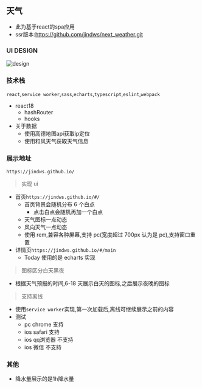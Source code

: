 ## 天气
- 此为基于react的spa应用
- ssr版本:https://github.com/jindws/next_weather.git
### UI DESIGN
![design](https://jindw.xyz/upload/2022/04/design-fca44b8e909c4bef9d7904c69e855c1e.png)

### 技术栈
`react`,`service worker`,`sass`,`echarts`,`typescript`,`eslint`,`webpack`
- react18
  - hashRouter
  - hooks
- 关于数据
  - 使用高德地图api获取ip定位
  - 使用和风天气获取天气信息
### 展示地址
`https://jindws.github.io/`

> 实现 ui

- 首页`https://jindws.github.io/#/`
  - 首页背景会随机分布 6 个白点
    - 点击白点会随机再加一个白点
  - 天气图标一点动态
  - 风向天气一点动态
  - 使用 rem,兼容各种屏幕,支持 pc(宽度超过 700px 认为是 pc),支持窗口重置
- 详情页`https://jindws.github.io/#/main`
  - Today 使用的是 echarts 实现
> 图标区分白天黑夜
- 根据天气预报的时间,6-18 天展示白天的图标,之后展示夜晚的图标
> ⽀持离线
- 使用`service worker`实现,第一次加载后,离线可继续展示之前的内容
- 测试
  - pc chrome 支持 
  - ios safari 支持
  - ios qq浏览器 不支持
  - ios 微信 不支持
### 其他
- 降水量展示的是1h降水量